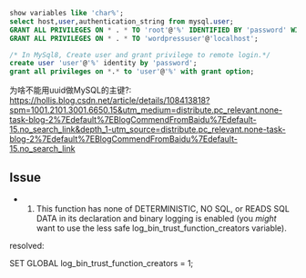 ```sql
show variables like 'char%';
select host,user,authentication_string from mysql.user;
GRANT ALL PRIVILEGES ON * . * TO 'root'@'%' IDENTIFIED BY 'password' WITH GRANT OPTION;
GRANT ALL PRIVILEGES ON * . * TO 'wordpressuser'@'localhost';
```


```sql
/* In MySql8, Create user and grant privilege to remote login.*/
create user 'user'@'%' identity by 'password';
grant all privileges on *.* to 'user'@'%' with grant option;

```

为啥不能用uuid做MySQL的主键?: https://hollis.blog.csdn.net/article/details/108413818?spm=1001.2101.3001.6650.15&utm_medium=distribute.pc_relevant.none-task-blog-2%7Edefault%7EBlogCommendFromBaidu%7Edefault-15.no_search_link&depth_1-utm_source=distribute.pc_relevant.none-task-blog-2%7Edefault%7EBlogCommendFromBaidu%7Edefault-15.no_search_link


## Issue

+ 1. This function has none of DETERMINISTIC, NO SQL, or READS SQL DATA in its declaration and binary logging is enabled (you *might* want to use the less safe log_bin_trust_function_creators variable).

resolved:

SET GLOBAL log_bin_trust_function_creators = 1;